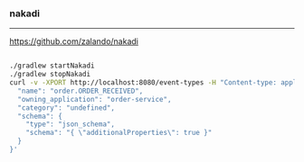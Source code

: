 ### nakadi
---
https://github.com/zalando/nakadi

```
```

```sh
./gradlew startNakadi
./gradlew stopNakadi
curl -v -XPORT http://localhost:8080/event-types -H "Content-type: application/json" -d '{
  "name": "order.ORDER_RECEIVED",
  "owning_application": "order-service",
  "category": "undefined",
  "schema": {
    "type": "json_schema",
    "schema": "{ \"additionalProperties\": true }"
  }
}'
```

```
```


